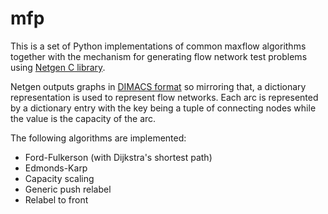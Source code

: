 # mfp

This is a set of Python implementations of common maxflow algorithms together with the mechanism for generating flow network test problems using [Netgen C library](https://lemon.cs.elte.hu/trac/lemon/browser/lemon-benchmark/generators/netgen/netgen.c?rev=7). 

Netgen outputs graphs in [DIMACS format](http://prolland.free.fr/works/research/dsat/dimacs.html) so mirroring that, a dictionary representation is used to represent flow networks. Each arc is represented by a dictionary entry with the key being a tuple of connecting nodes while the value is the capacity of the arc.

The following algorithms are implemented:
* Ford-Fulkerson (with Dijkstra's shortest path)
* Edmonds-Karp
* Capacity scaling
* Generic push relabel
* Relabel to front
